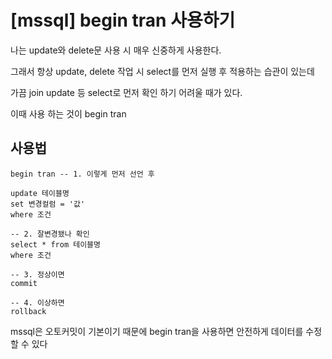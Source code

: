 # [mssql] begin tran 사용하기

나는  update와 delete문 사용 시 매우 신중하게 사용한다.

그래서 항상 update, delete 작업 시 select를 먼저 실행 후 적용하는 습관이 있는데

가끔 join update 등 select로 먼저 확인 하기 어려울 때가 있다.

이때 사용 하는 것이 begin tran



## 사용법
```mssql
begin tran -- 1. 이렇게 먼저 선언 후

update 테이블명
set 변경컬럼 = '값'
where 조건

-- 2. 잘변경됐나 확인
select * from 테이블명
where 조건

-- 3. 정상이면 
commit

-- 4. 이상하면
rollback
```



mssql은 오토커밋이 기본이기 때문에 begin tran을 사용하면 안전하게 데이터를 수정 할 수 있다